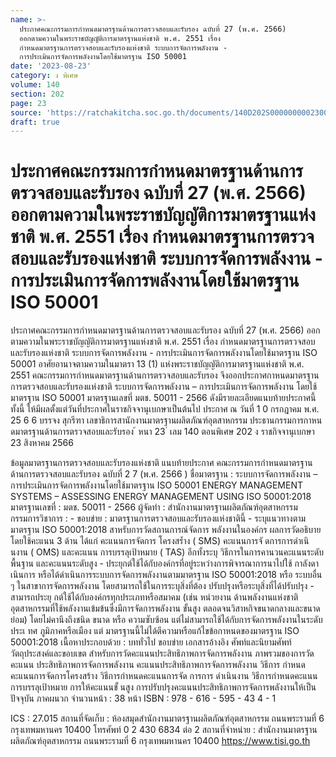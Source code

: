 ```yaml
---
name: >-
  ประกาศคณะกรรมการกำหนดมาตรฐานด้านการตรวจสอบและรับรอง ฉบับที่ 27 (พ.ศ. 2566) 
  ออกตามความในพระราชบัญญัติการมาตรฐานแห่งชาติ พ.ศ. 2551 เรื่อง 
  กำหนดมาตรฐานการตรวจสอบและรับรองแห่งชาติ ระบบการจัดการพลังงาน -
  การประเมินการจัดการพลังงานโดยใช้มาตรฐาน ISO 50001
date: '2023-08-23'
category: ง พิเศษ
volume: 140
section: 202
page: 23
source: 'https://ratchakitcha.soc.go.th/documents/140D202S0000000002300.pdf'
draft: true
---
```


# ประกาศคณะกรรมการกำหนดมาตรฐานด้านการตรวจสอบและรับรอง ฉบับที่ 27 (พ.ศ. 2566)  ออกตามความในพระราชบัญญัติการมาตรฐานแห่งชาติ พ.ศ. 2551 เรื่อง  กำหนดมาตรฐานการตรวจสอบและรับรองแห่งชาติ ระบบการจัดการพลังงาน - การประเมินการจัดการพลังงานโดยใช้มาตรฐาน ISO 50001

ประกาศคณะกรรมการกำหนดมาตรฐานด้านการตรวจสอบและรับรอง ฉบับที่ 27 (พ.ศ. 2566) ออกตามความในพระราชบัญญัติการมาตรฐานแห่งชาติ พ.ศ. 2551 เรื่อง กำหนดมาตรฐานการตรวจสอบและรับรองแห่งชาติ ระบบการจัดการพลังงาน - การประเมินการจัดการพลังงานโดยใช้มาตรฐาน ISO 50001 อาศัยอานาจตามความในมาตรา 13 (1) แห่งพระราชบัญญัติการมาตรฐานแห่งชาติ พ.ศ. 2551 คณะกรรมการกำหนดมาตรฐานด้านการตรวจสอบและรับรอง จึงออกประกาศกาหนดมาตรฐาน การตรวจสอบและรับรองแห่งชาติ ระบบการจัดการพลังงาน – การประเมินการจัดการพลังงาน โดยใช้มาตรฐาน ISO 50001 มาตรฐานเลขที่ มตช. 50011 - 2566 ดังมีรายละเอียดแนบท้ายประกาศนี้ ทั้งนี้ ให้มีผลตั้งแต่วันที่ประกาศในราชกิจจานุเบกษาเป็นต้นไป ประกาศ ณ วันที่ 1 0 กรกฎาคม พ.ศ. 25 6 6 บรรจง สุกรีฑา เลขาธิการสานักงานมาตรฐานผลิตภัณฑ์อุตสาหกรรม ประธานกรรมการกาหนดมาตรฐานด้านการตรวจสอบและรับรอง ้ หนา 23 ่ เลม 140 ตอนพิเศษ 202 ง ราชกิจจานุเบกษา 23 สิงหาคม 2566

ข้อมูลมาตรฐานการตรวจสอบและรับรองแห่งชาติ แนบท้ายประกาศ คณะกรรมการกำหนดมาตรฐานด้านการตรวจสอบและรับรอง ฉบับที่ 2 7 (พ.ศ. 2566 ) ชื่อมาตรฐาน : ระบบการจัดการพลังงาน – การประเมินการจัดการพลังงานโดยใช้มาตรฐาน ISO 50001 ENERGY MANAGEMENT SYSTEMS – ASSESSING ENERGY MANAGEMENT USING ISO 50001:2018 มาตรฐานเลขที่ : มตช. 50011 - 2566 ผู้จัดทำ : สำนักงานมาตรฐานผลิตภัณฑ์อุตสาหกรรม กรรมการวิชาการ : - ขอบข่าย : มาตรฐานการตรวจสอบและรับรองแห่งชาตินี้ - ระบุแนวทางตามมาตรฐาน ISO 50001:2018 สาหรับการวัดสถานการณ์จัดการ พลังงานในองค์กร ผลการวัดอธิบายโดยใช้คะแนน 3 ด้าน ได้แก่ คะแนนการจัดการ โครงสร้ำง ( SMS) คะแนนการจั ดการการดำเนิ นงาน ( OMS) และคะแนน การบรรลุเป้าหมาย ( TAS) อีกทั้งระบุ วิธีการในการคานวนคะแนนระดับพื้นฐาน และคะแนนระดับสูง - ประยุกต์ใช้ได้กับองค์กรที่อยู่ระหว่างการพิจารณาการนาไปใช้ กาลังดาเนินการ หรือได้ดำเนินการระบบการจัดการพลังงานตามมาตรฐาน ISO 50001:2018 หรือ ระบบอื่น ๆ ในสาขาการจัดการพลังงาน โดยสามารถใช้ในการระบุสิ่งที่ต้อง ปรับปรุงหรือระบุสิ่งที่ได้ปรับปรุง - สามารถประยุ กต์ใช้ได้กับองค์กรทุกประเภทหรือสมาคม (เช่น หน่วยงาน ด้านพลังงานแห่งชาติ อุตสาหกรรมที่ใช้พลังงานเข้มข้นซึ่งมีการจัดการพลังงาน ขั้นสูง ตลอดจนวิสาหกิจขนาดกลางและขนาดย่อม) โดยไม่คานึงถึงชนิด ขนาด หรือ ความซับซ้อน แต่ไม่สามารถใช้ได้กับการจัดการพลังงานในระดับประเ ทศ ภูมิภาคหรือเมือง แต่ มาตรฐานนี้ไม่ได้ตีความหรือแก้ไขข้อกาหนดของมาตรฐาน ISO 50001:2018 เนื้อหาประกอบด้วย : บททั่วไป ขอบข่าย เอกสารอ้างอิง ศัพท์และนิยามศัพท์ วัตถุประสงค์และขอบเขต สำหรับการวัดคะแนนประสิทธิภาพการจัดการพลังงาน ภาพรวมของการวัดคะแนน ประสิทธิภาพการจัดการพลังงาน คะแนนประสิทธิภาพการจัดการพลังงาน วิธีการ กำหนดคะแนนการจัดการโครงสร้าง วิธีการกำหนดคะแนนการจัด การการ ดำเนินงาน วิธีการกำหนดคะแนนการบรรลุเป้าหมาย การให้คะแนนขั้ นสูง การปรับปรุงคะแนนประสิทธิภาพการจัดการพลังงานให้เป็นปัจจุบัน ภาคผนวก จำนวนหน้า : 38 หน้า ISBN : 978 - 616 - 595 - 43 4 - 1

ICS : 27.015 สถานที่จัดเก็บ : ห้องสมุดสำนักงานมาตรฐานผลิตภัณฑ์อุตสาหกรรม ถนนพระรามที่ 6 กรุงเทพมหานคร 10400 โทรศัพท์ 0 2 430 6834 ต่อ 2 สถานที่จำหน่าย : สำนักงานมาตรฐานผลิตภัณฑ์อุตสาหกรรม ถนนพระรามที่ 6 กรุงเทพมหานคร 10400 https://www.tisi.go.th
